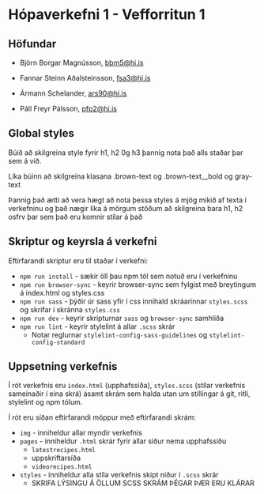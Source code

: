 # Hópaverkefni 1 - Vefforritun 1

## Höfundar

* Björn Borgar Magnússon, [bbm5@hi.is](mailto:bbm5@hi.is)

* Fannar Steinn Aðalsteinsson, [fsa3@hi.is](mailto:fsa3@hi.is)

* Ármann Schelander, [ars90@hi.is](mailto:ars90@hi.is)

* Páll Freyr Pálsson, [pfp2@hi.is](mailto:pfp2@hi.is)

## Global styles

Búið að skilgreina style fyrir h1, h2 0g h3 þannig nota það alls staðar þar sem á við.

Líka búinn að skilgreina klasana .brown-text og .brown-text__bold og gray-text

Þannig það ætti að vera hægt að nota þessa styles á mjög mikið af texta í verkefninu og það nægir líka á mörgum stöðum að skilgreina bara h1, h2 osfrv þar sem það eru komnir stílar á það

## Skriptur og keyrsla á verkefni

Eftirfarandi skriptur eru til staðar í verkefni: 

* `npm run install` - sækir öll þau npm tól sem notuð eru í verkefninu
* `npm run browser-sync` - keyrir browser-sync sem fylgist með breytingum á index.html og styles.css
* `npm run sass` - þýðir úr sass yfir í css innihald skráarinnar `styles.scss` og skrifar í skránna `styles.css`
* `npm run dev` - keyrir skripturnar `sass` og `browser-sync` samhliða
* `npm run lint` - keyrir stylelint á allar `.scss` skrár
  * Notar reglurnar `stylelint-config-sass-guidelines` og `stylelint-config-standard`

## Uppsetning verkefnis

Í rót verkefnis eru `index.html` (upphafssíða), `styles.scss` (stílar verkefnis sameinaðir í eina skrá) ásamt skrám sem halda utan um stillingar á git, ritli, stylelint og npm tólum.

Í rót eru síðan eftirfarandi möppur með eftirfarandi skrám:

* `img` - inniheldur allar myndir verkefnis
* `pages` - inniheldur `.html` skrár fyrir allar síður nema upphafssíðu
  * `latestrecipes.html`
  * uppskriftarsíða
  * `videorecipes.html`
* `styles` - inniheldur alla stíla verkefnis skipt niður í `.scss` skrár
  * SKRIFA LÝSINGU Á ÖLLUM SCSS SKRÁM ÞÉGAR ÞÆR ERU KLÁRAR
